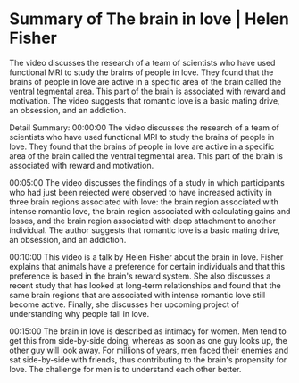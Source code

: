 # Summary of The brain in love | Helen Fisher

The video discusses the research of a team of scientists who have used functional MRI to study the brains of people in love. They found that the brains of people in love are active in a specific area of the brain called the ventral tegmental area. This part of the brain is associated with reward and motivation. The video suggests that romantic love is a basic mating drive, an obsession, and an addiction.

Detail Summary: 
00:00:00
The video discusses the research of a team of scientists who have used functional MRI to study the brains of people in love. They found that the brains of people in love are active in a specific area of the brain called the ventral tegmental area. This part of the brain is associated with reward and motivation.

00:05:00
The video discusses the findings of a study in which participants who had just been rejected were observed to have increased activity in three brain regions associated with love: the brain region associated with intense romantic love, the brain region associated with calculating gains and losses, and the brain region associated with deep attachment to another individual. The author suggests that romantic love is a basic mating drive, an obsession, and an addiction.

00:10:00
This video is a talk by Helen Fisher about the brain in love. Fisher explains that animals have a preference for certain individuals and that this preference is based in the brain's reward system. She also discusses a recent study that has looked at long-term relationships and found that the same brain regions that are associated with intense romantic love still become active. Finally, she discusses her upcoming project of understanding why people fall in love.

00:15:00
The brain in love is described as intimacy for women. Men tend to get this from side-by-side doing, whereas as soon as one guy looks up, the other guy will look away. For millions of years, men faced their enemies and sat side-by-side with friends, thus contributing to the brain's propensity for love. The challenge for men is to understand each other better.

